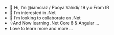 - 👋 Hi, I’m @iamcraz / Pooya Vahidi/ 19 y.o From IR
- 👀 I’m interested in .Net
- 💞️ I’m looking to collaborate on .Net
- 💡And Now learning .Net Core 8 & Angular ...
- Love to learn more and more ...
<!---
iamcraz/iamcraz is a ✨ special ✨ repository because its `README.md` (this file) appears on your GitHub profile.
You can click the Preview link to take a look at your changes.
--->
